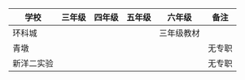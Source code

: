 

|  学校 	 | 三年级	 | 四年级	 | 五年级	 | 六年级	 |  备注	 |   
|   ----	 |  ----	 |  ----	 |  ----	 |  ---- 	 |  ----	 |
| 环科城 	 |		 |		 |		 | 三年级教材	 |		 |
| 青墩   	 |  	  	 |		 |		 |		 |无专职	 |
| 新洋二实验     |               |               |               |               |无专职         |       


